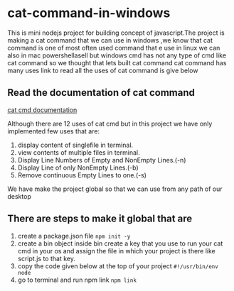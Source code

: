 # cat-command-in-windows 
This is mini nodejs project for building concept of javascript.The project is  making a cat command that we can use in windows
,we know that cat command is one of most often used command that e use in linux we can also in mac powershellasell but windows cmd 
has not any type of cmd like cat command so we thought that lets built cat command cat command has many uses link to read all the uses of cat command is give below

## Read the documentation of cat command
[cat cmd documentation](https://www.tecmint.com/13-basic-cat-command-examples-in-linux/)


Although there are 12 uses of cat cmd but in this project we have only implemented few uses that are:
1. display content of singlefile in terminal.
2. view contents of  multiple files in terminal.
3. Display Line Numbers of Empty and NonEmpty Lines.(-n)
4. Display Line of only NonEmpty Lines.(-b)
5. Remove continuous Empty Lines to one.(-s)

We have make the project global so  that we can use from any path of our desktop

## There are steps to make it global that are
1. create a package.json file
 `npm init -y`
2. create a bin object inside  bin create a key that you use to run your cat cmd in your os and assign the file in which your project is there like script.js  to that key.
3. copy the code given below at the top of your project
  `#!/usr/bin/env node`
4. go to terminal and run npm link
 `npm link`
